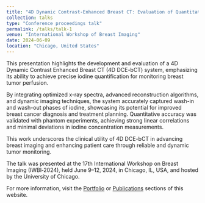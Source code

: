 ```yaml
---
title: "4D Dynamic Contrast-Enhanced Breast CT: Evaluation of Quantitative Accuracy"
collection: talks
type: "Conference proceedings talk"
permalink: /talks/talk-1
venue: "International Workshop of Breast Imaging"
date: 2024-06-09
location: "Chicago, United States"
---
```


This presentation highlights the development and evaluation of a 4D Dynamic Contrast Enhanced Breast CT (4D DCE-bCT) system, emphasizing its ability to achieve precise iodine quantification for monitoring breast tumor perfusion.

By integrating optimized x-ray spectra, advanced reconstruction algorithms, and dynamic imaging techniques, the system accurately captured wash-in and wash-out phases of iodine, showcasing its potential for improved breast cancer diagnosis and treatment planning. Quantitative accuracy was validated with phantom experiments, achieving strong linear correlations and minimal deviations in iodine concentration measurements.

This work underscores the clinical utility of 4D DCE-bCT in advancing breast imaging and enhancing patient care through reliable and dynamic tumor monitoring.

The talk was presented at the 17th International Workshop on Breast Imaging (IWBI‐2024), held June 9–12, 2024, in Chicago, IL, USA, and hosted by the University of Chicago.

For more information, visit the [Portfolio](/portfolio/) or [Publications](/publications/) sections of this website.
